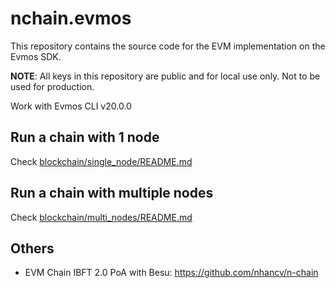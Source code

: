 # nchain.evmos

This repository contains the source code for the EVM implementation on the Evmos SDK.

**NOTE**: All keys in this repository are public and for local use only. Not to be used for production.

Work with Evmos CLI v20.0.0

## Run a chain with 1 node

Check [blockchain/single_node/README.md](blockchain/single_node/README.md)


## Run a chain with multiple nodes

Check [blockchain/multi_nodes/README.md](blockchain/multi_nodes/README.md)

## Others

- EVM Chain IBFT 2.0 PoA with Besu: https://github.com/nhancv/n-chain
